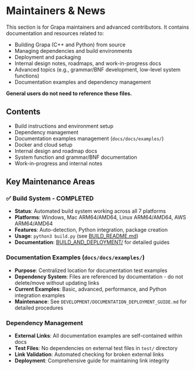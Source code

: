 # Maintainers & News

This section is for Grapa maintainers and advanced contributors. It contains documentation and resources related to:

- Building Grapa (C++ and Python) from source
- Managing dependencies and build environments
- Deployment and packaging
- Internal design notes, roadmaps, and work-in-progress docs
- Advanced topics (e.g., grammar/BNF development, low-level system functions)
- Documentation examples and dependency management

**General users do not need to reference these files.**

## Contents
- Build instructions and environment setup
- Dependency management
- Documentation examples management (`docs/docs/examples/`)
- Docker and cloud setup
- Internal design and roadmap docs
- System function and grammar/BNF documentation
- Work-in-progress and internal notes

## Key Maintenance Areas

### ✅ **Build System** - **COMPLETED**
- **Status**: Automated build system working across all 7 platforms
- **Platforms**: Windows, Mac ARM64/AMD64, Linux ARM64/AMD64, AWS ARM64/AMD64
- **Features**: Auto-detection, Python integration, package creation
- **Usage**: `python3 build.py` (see [BUILD_README.md](../BUILD_README.md))
- **Documentation**: [BUILD_AND_DEPLOYMENT/](BUILD_AND_DEPLOYMENT/) for detailed guides

### Documentation Examples (`docs/docs/examples/`)
- **Purpose**: Centralized location for documentation test examples
- **Dependency System**: Files are referenced by documentation - do not delete/move without updating links
- **Current Examples**: Basic, advanced, performance, and Python integration examples
- **Maintenance**: See `DEVELOPMENT/DOCUMENTATION_DEPLOYMENT_GUIDE.md` for detailed procedures

### Dependency Management
- **External Links**: All documentation examples are self-contained within docs
- **Test Files**: No dependencies on external test files in `test/` directory
- **Link Validation**: Automated checking for broken external links
- **Deployment**: Comprehensive guide for maintaining link integrity 